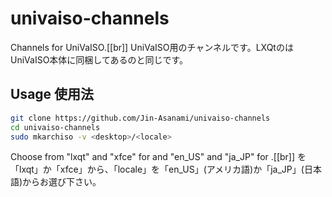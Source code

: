 # univaiso-channels
Channels for UniVaISO.[[br]]
UniVaISO用のチャンネルです。LXQtのはUniVaISO本体に同梱してあるのと同じです。

## Usage 使用法
```bash
git clone https://github.com/Jin-Asanami/univaiso-channels
cd univaiso-channels
sudo mkarchiso -v <desktop>/<locale>
```

Choose from "lxqt" and "xfce" for <desktop> and "en_US" and "ja_JP" for <locale>.[[br]]
<desktop>を「lxqt」か「xfce」から、「locale」を「en_US」(アメリカ語)か「ja_JP」(日本語)からお選び下さい。

